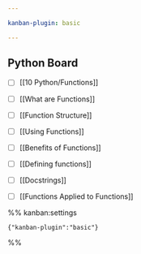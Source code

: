 ```yaml
---

kanban-plugin: basic

---
```


## Python Board

- [ ] [[10 Python/Functions]]
- [ ] [[What are Functions]]
- [ ] [[Function Structure]]
- [ ] [[Using Functions]]
- [ ] [[Benefits of Functions]]
- [ ] [[Defining functions]]
- [ ] [[Docstrings]]
- [ ] [[Functions Applied to Functions]]




%% kanban:settings
```
{"kanban-plugin":"basic"}
```
%%